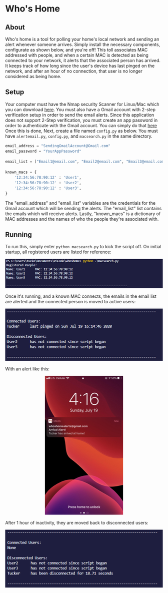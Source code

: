 # Who's Home

## About

Who's home is a tool for polling your home's local network and sending an alert whenever someone arrives. Simply install the necessary components, configurate as shown below, and you're off! This toll associates MAC addressed with people, and when a certain MAC is detected as being connected to your network, it alerts that the associated person has arrived. It keeps track of how long since the user's device has last pinged on the network, and after an hour of no connection, that user is no longer considered as being home.

## Setup

Your computer must have the Nmap security Scanner for Linux/Mac which you can download [here](https://nmap.org/download.html). You must also have a Gmail account with 2-step verification setup in order to send the email alerts. Since this application does not support 2-Step verification, you must create an app password in order to authenticate with the Gmail account. You can simply do that [here](http://myaccount.google.com/apppasswords) Once this is done, Next, create a file named ```config.py``` as below. You must have ```alertemail.py```, ```config.py```, and ```macsearch.py``` in the same directory.

```python
email_address = "SendingGmailAccount@Gmail.com"
email_password = "YourAppPassword"

email_list = ["Email1@email.com", "Email2@email.com", "Email3@email.com"]

known_macs = {
    '12:34:56:78:90:12' : 'User1',
    '12:34:56:78:90:12' : 'User2',
    '12:34:56:78:90:12' : 'User3',
}
```

The "email_address" and "email_list" variables are the credentials for the Gmail account which will be sending the alerts. The "email_list" list contains the emails which will receive alerts. Lastly, "known_macs" is a dictionary of MAC addresses and the names of who the people they're associated with.

## Running

To run this, simply enter ```python macsearch.py``` to kick the script off. On initial startup, all registered users are listed for reference:

<div style="text-align:center"><img src="./screenshots/1.PNG" /></div>

Once it's running, and a known MAC connects, the emails in the email list are alerted and the connected person is moved to active users:

<div style="text-align:center"><img src="./screenshots/2.PNG" /></div>

With an alert like this:

<div style="text-align:center"><img src="./screenshots/4.jpg" width="250" /></div>


After 1 hour of inactivity, they are moved back to disconnected users:

<div style="text-align:center"><img src="./screenshots/3.PNG" /></div>